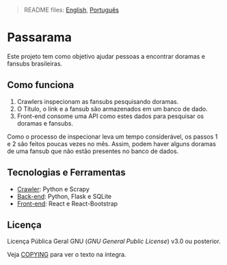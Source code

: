 > README files: [English](README.md), [Português](README-PT.md)
# Passarama

Este projeto tem como objetivo ajudar pessoas a encontrar doramas e
fansubs brasileiras.

## Como funciona

1. Crawlers inspecionam as fansubs pesquisando doramas.
2. O Título, o link e a fansub são armazenados em um banco de dado.
3. Front-end consome uma API como estes dados para pesquisar os doramas e
fansubs.

Como o processo de inspecionar leva um tempo considerável, os passos 1 e 2
são feitos poucas vezes no mês. Assim, podem haver alguns doramas de uma
fansub que não estão presentes no banco de dados.

## Tecnologias e Ferramentas

* [Crawler](crawler/README-PT.md): Python e Scrapy
* [Back-end](back/README-PT.md): Python, Flask e SQLite
* [Front-end](front/README-PT.md): React e React-Bootstrap

## Licença

Licença Pública Geral GNU (_GNU General Public License_) v3.0 ou posterior.

Veja [COPYING](COPYING) para ver o texto na íntegra.
